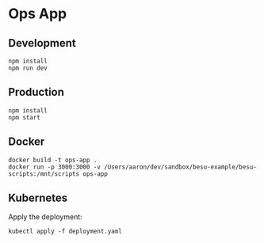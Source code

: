 # Ops App

## Development

```
npm install
npm run dev
```

## Production

```
npm install
npm start
```

## Docker

```
docker build -t ops-app .
docker run -p 3000:3000 -v /Users/aaron/dev/sandbox/besu-example/besu-scripts:/mnt/scripts ops-app
```

## Kubernetes

Apply the deployment:

```
kubectl apply -f deployment.yaml
``` 